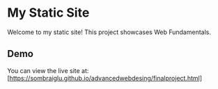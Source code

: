 # My Static Site

Welcome to my static site! This project showcases Web Fundamentals.

## Demo

You can view the live site at: [https://sombraiglu.github.io/advancedwebdesing/finalproject.html]
